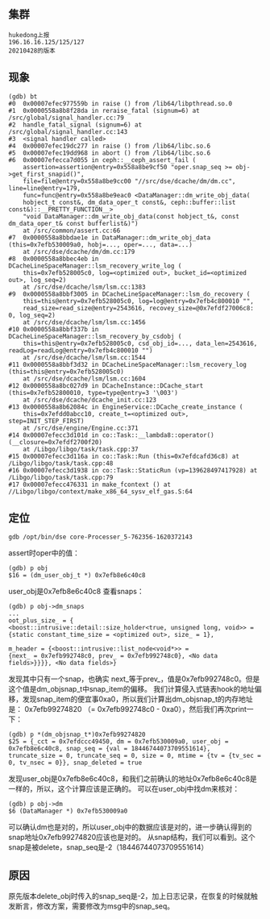 ## 集群
```
hukedong上报
196.16.16.125/125/127
20210428的版本
```

## 现象
```
(gdb) bt
#0  0x00007efec977559b in raise () from /lib64/libpthread.so.0
#1  0x0000558a8b8f28da in reraise_fatal (signum=6) at /src/global/signal_handler.cc:79
#2  handle_fatal_signal (signum=6) at /src/global/signal_handler.cc:143
#3  <signal handler called>
#4  0x00007efec19dc277 in raise () from /lib64/libc.so.6
#5  0x00007efec19dd968 in abort () from /lib64/libc.so.6
#6  0x00007efecca7d055 in ceph::__ceph_assert_fail (
    assertion=assertion@entry=0x558a8be9cf50 "oper.snap_seq >= obj->get_first_snapid()",
    file=file@entry=0x558a8be9cc00 "//src/dse/dcache/dm/dm.cc", line=line@entry=179,
    func=func@entry=0x558a8be9eac0 <DataManager::dm_write_obj_data(
    hobject_t const&, dm_data_oper_t const&, ceph::buffer::list const&)::__PRETTY_FUNCTION__>
    "void DataManager::dm_write_obj_data(const hobject_t&, const dm_data_oper_t& const bufferlist&)")
    at /src/common/assert.cc:66
#7  0x0000558a8bbdae1e in DataManager::dm_write_obj_data (this=0x7efb530009a0, hobj=..., oper=..., data=...)
    at /src/dse/dcache/dm/dm.cc:179
#8  0x0000558a8bbec4eb in DCacheLineSpaceManager::lsm_recovery_write_log (
    this=0x7efb528005c0, log=<optimized out>, bucket_id=<optimized out>, log_seq=2)
    at /src/dse/dcache/lsm/lsm.cc:1383
#9  0x0000558a8bbf3005 in DCacheLineSpaceManager::lsm_do_recovery (
    this=this@entry=0x7efb528005c0, log=log@entry=0x7efb4c800010 "",
    read_size=read_size@entry=2543616, recovey_size=@0x7efdf27006c8: 0, log_seq=2)
    at /src/dse/dcache/lsm/lsm.cc:1456
#10 0x0000558a8bbf337b in DCacheLineSpaceManager::lsm_recovery_by_csdobj (
    this=this@entry=0x7efb528005c0, csd_obj_id=..., data_len=2543616, readLog=readLog@entry=0x7efb4c800010 "")
    at /src/dse/dcache/lsm/lsm.cc:1544
#11 0x0000558a8bbf3d32 in DCacheLineSpaceManager::lsm_recovery_log (this=this@entry=0x7efb528005c0)
    at /src/dse/dcache/lsm/lsm.cc:1604
#12 0x0000558a8bc027d9 in DCacheInstance::DCache_start (this=0x7efb52800010, type=type@entry=3 '\003')
    at /src/dse/dcache/dcache_init.cc:123
#13 0x0000558a8b62084c in EngineService::DCache_create_instance (
    this=0x7efdd0abcc10, create_t=<optimized out>, step=INIT_STEP_FIRST)
    at /src/dse/engine/Engine.cc:371
#14 0x00007efecc3d101d in co::Task::__lambda8::operator() (__closure=0x7efdf2700f20)
    at /Libgo/libgo/task/task.cpp:37
#15 0x00007efecc3d116a in co::Task::Run (this=0x7efdcafd36c8) at /Libgo/libgo/task/task.cpp:48
#16 0x00007efecc3d1938 in co::Task::StaticRun (vp=139628497417928) at /Libgo/libgo/task/task.cpp:79
#17 0x00007efecc476331 in make_fcontext () at //Libgo/libgo/context/make_x86_64_sysv_elf_gas.S:64
```

## 定位
```
gdb /opt/bin/dse core-Processer_5-762356-1620372143
```
assert时oper中的值：
```
(gdb) p obj
$16 = (dm_user_obj_t *) 0x7efb8e6c40c8
```
user_obj是0x7efb8e6c40c8
查看snaps：
```
(gdb) p obj->dm_snaps
...
oot_plus_size_ = {
<boost::intrusive::detail::size_holder<true, unsigned long, void>> =
{static constant_time_size = <optimized out>, size_ = 1},

m_header = {<boost::intrusive::list_node<void*>> =
{next_ = 0x7efb992748c0, prev_ = 0x7efb992748c0}, <No data fields>}}}}, <No data fields>}
```
发现其中只有一个snap，也确实 next_等于prev_，值是0x7efb992748c0。但是这个值是dm_objsnap_t中snap_item的偏移。
我们计算侵入式链表hook的地址偏移，发现snap_item的便宜事0xa0，所以我们计算出dm_objsnap_t的内存地址是：
0x7efb99274820 （= 0x7efb992748c0 - 0xa0），然后我们再次print一下：
```
(gdb) p *(dm_objsnap_t*)0x7efb99274820
$25 = {_cct = 0x7efdccc49450, dm = 0x7efb530009a0, user_obj = 0x7efb8e6c40c8, snap_seq = {val = 18446744073709551614},
truncate_size = 0, truncate_seq = 0, size = 0, mtime = {tv = {tv_sec = 0, tv_nsec = 0}}, snap_deleted = true
```
发现user_obj是0x7efb8e6c40c8，和我们之前确认的地址0x7efb8e6c40c8是一样的，所以，这个计算应该是正确的。
可以在user_obj中找dm来核对：
```
(gdb) p obj->dm
$6 (DataManager *) 0x7efb530009a0
```
可以确认dm也是对的，所以user_obj中的数据应该是对的，进一步确认得到的snap地址0x7efb99274820应该也是对的。
从snap结构，我们可以看到。这个snap是被delete，snap_seq是-2（18446744073709551614）

## 原因
原先版本delete_obj时传入的snap_seq是-2，加上日志记录，在恢复的时候就触发断言，修改方案，需要修改为msg中的snap_seq。
